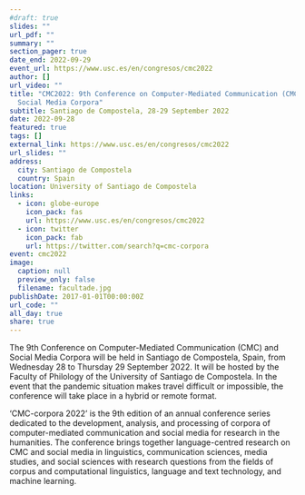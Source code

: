 ```yaml
---
#draft: true
slides: ""
url_pdf: ""
summary: ""
section_pager: true
date_end: 2022-09-29
event_url: https://www.usc.es/en/congresos/cmc2022
author: []
url_video: ""
title: "CMC2022: 9th Conference on Computer-Mediated Communication (CMC) and
  Social Media Corpora"
subtitle: Santiago de Compostela, 28-29 September 2022
date: 2022-09-28
featured: true
tags: []
external_link: https://www.usc.es/en/congresos/cmc2022
url_slides: ""
address:
  city: Santiago de Compostela
  country: Spain
location: University of Santiago de Compostela
links:
  - icon: globe-europe
    icon_pack: fas
    url: https://www.usc.es/en/congresos/cmc2022
  - icon: twitter
    icon_pack: fab
    url: https://twitter.com/search?q=cmc-corpora
event: cmc2022
image:
  caption: null
  preview_only: false
  filename: facultade.jpg
publishDate: 2017-01-01T00:00:00Z
url_code: ""
all_day: true
share: true
---
```


The 9th Conference on Computer-Mediated Communication (CMC) and Social Media Corpora will be held in Santiago de Compostela, Spain, from Wednesday 28 to Thursday 29 September 2022. It will be hosted by the Faculty of Philology of the University of Santiago de Compostela. In the event that the pandemic situation makes travel difficult or impossible, the conference will take place in a hybrid or remote format.

‘CMC-corpora 2022’ is the 9th edition of an annual conference series dedicated to the development, analysis, and processing of corpora of computer-mediated communication and social media for research in the humanities. The conference brings together language-centred research on CMC and social media in linguistics, communication sciences, media studies, and social sciences with research questions from the fields of corpus and computational linguistics, language and text technology, and machine learning. 

